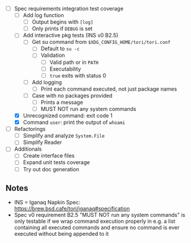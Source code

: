 - [ ] Spec requirements integration test coverage
    - [ ] Add log function
        - [ ] Output begins with ` [log] `
        - [ ] Only prints if `DEBUG` is set
    - [ ] Add interactive pkg tests (INS v0 B2.5)
        - [ ] Get su command from `$XDG_CONFIG_HOME/tori/tori.conf`
            - [ ] Default to `su -c`
            - [ ] Validation
                - [ ] Valid path or in `PATH`
                - [ ] Executability
                - [ ] `true` exits with status 0
        - [ ] Add logging
            - [ ] Print each command executed, not just package names
        - [ ] Case with no packages provided
            - [ ] Prints a message
            - [ ] MUST NOT run any system commands
    - [x] Unrecognized command: exit code 1
    - [x] Command `user`: print the output of `whoami`

- [ ] Refactorings
    - [ ] Simplify and analyze `System.File`
    - [ ] Simplify Reader

- [ ] Additionals
    - [ ] Create interface files
    - [ ] Expand unit tests coverage
    - [ ] Try out doc generation

## Notes

- INS = Iganaq Napkin Spec: <https://brew.bsd.cafe/tori/iganaq#specification>
- Spec v0 requirement B2.5 "MUST NOT run any system commands" is only testable
  if we wrap command execution properly in e.g. a list containing all executed
  commands and ensure no command is ever executed without being appended to it
